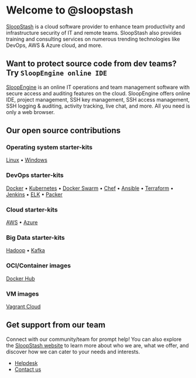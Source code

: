 # Welcome to @sloopstash
[SloopStash](https://sloopstash.com) is a cloud software provider to enhance team productivity and infrastructure security of IT and remote teams. SloopStash also provides training and consulting services on numerous trending technologies like DevOps, AWS & Azure cloud, and more.


## Want to protect source code from dev teams? Try `SloopEngine online IDE`
[SloopEngine](https://sloopengine.io) is an online IT operations and team management software with secure access and auditing features on the cloud. SloopEngine offers online IDE, project management, SSH key management, SSH access management, SSH logging & auditing, activity tracking, live chat, and more. All you need is only a web browser.


## Our open source contributions
### Operating system starter-kits
[Linux](https://github.com/sloopstash/kickstart-linux)  •  [Windows](https://github.com/sloopstash/kickstart-windows)

### DevOps starter-kits
[Docker](https://github.com/sloopstash/kickstart-docker) • [Kubernetes](https://github.com/sloopstash/kickstart-kubernetes) • [Docker Swarm](https://github.com/sloopstash/kickstart-swarm) • [Chef](https://github.com/sloopstash/kickstart-chef) • [Ansible](https://github.com/sloopstash/kickstart-ansible) • [Terraform](https://github.com/sloopstash/kickstart-terraform) • [Jenkins](https://github.com/sloopstash/kickstart-jenkins) • [ELK](https://github.com/sloopstash/kickstart-elk) • [Packer](https://github.com/sloopstash/kickstart-packer)

### Cloud starter-kits
[AWS](https://github.com/sloopstash/kickstart-aws) • [Azure](https://github.com/sloopstash/kickstart-azure)

### Big Data starter-kits
[Hadoop](https://github.com/sloopstash/kickstart-hadoop) • [Kafka](https://github.com/sloopstash/kickstart-kafka)

### OCI/Container images
[Docker Hub](https://hub.docker.com/u/sloopstash)

### VM images
[Vagrant Cloud](https://app.vagrantup.com/sloopstash)


## Get support from our team
Connect with our community/team for prompt help! You can also explore the [SloopStash website](https://sloopstash.com) to learn more about who we are, what we offer, and discover how we can cater to your needs and interests.

* [Helpdesk](https://sloopstash.zohodesk.com)
* [Contact us](https://sloopstash.com/contact.html)
